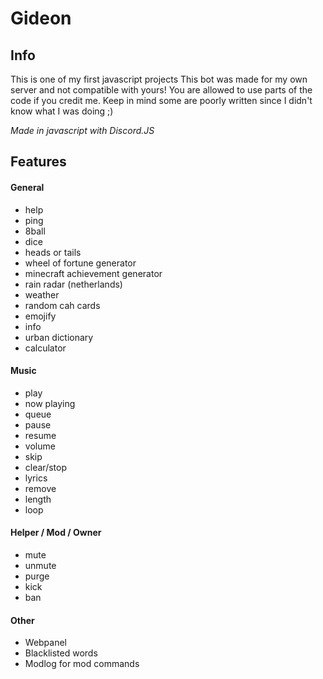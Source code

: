 # Gideon
## Info
This is one of my first javascript projects
This bot was made for my own server and not compatible with yours!
You are allowed to use parts of the code if you credit me. Keep in mind some are poorly written since I didn't know what I was doing ;)

*Made in javascript with Discord.JS*

## Features
#### General
* help
* ping
* 8ball
* dice
* heads or tails
* wheel of fortune generator
* minecraft achievement generator
* rain radar (netherlands)
* weather
* random cah cards
* emojify
* info
* urban dictionary
* calculator

#### Music
* play
* now playing
* queue
* pause
* resume
* volume
* skip
* clear/stop
* lyrics
* remove
* length
* loop

#### Helper / Mod / Owner
* mute
* unmute
* purge
* kick
* ban

#### Other
* Webpanel 
* Blacklisted words
* Modlog for mod commands
